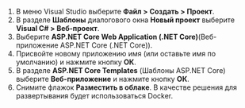 1. В меню Visual Studio выберите **Файл > Создать > Проект**.
2. В разделе **Шаблоны** диалогового окна **Новый проект** выберите **Visual C# > Веб-проект**.
3. Выберите **ASP.NET Core Web Application (.NET Core)**(Веб-приложение ASP.NET Core (.NET Core)).
4. Присвойте новому приложению имя (или оставьте имя по умолчанию) и нажмите кнопку **ОК**.
5. В разделе **ASP.NET Core Templates** (Шаблоны ASP.NET Core) выберите **Веб-приложение** и нажмите кнопку **ОК**.
6. Снимите флажок **Разместить в облаке**. В качестве решения для развертывания будет использоваться Docker.

